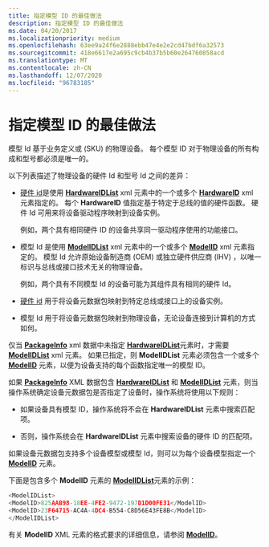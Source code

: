 ```yaml
---
title: 指定模型 ID 的最佳做法
description: 指定模型 ID 的最佳做法
ms.date: 04/20/2017
ms.localizationpriority: medium
ms.openlocfilehash: 63ee9a24f6e2888ebb47e4e2e2cd47bdf6a32573
ms.sourcegitcommit: 418e6617e2a695c9cb4b37b5b60e264760858acd
ms.translationtype: MT
ms.contentlocale: zh-CN
ms.lasthandoff: 12/07/2020
ms.locfileid: "96783185"
---
```

# <a name="best-practices-for-specifying-model-ids"></a>指定模型 ID 的最佳做法


模型 Id 基于业务定义或 (SKU) 的物理设备。 每个模型 ID 对于物理设备的所有构成和型号都必须是唯一的。

以下列表描述了物理设备的硬件 Id 和型号 Id 之间的差异：

-   [硬件 id](hardware-ids.md)是使用 [**HardwareIDList**](/previous-versions/windows/hardware/metadata/ff546121(v=vs.85)) xml 元素中的一个或多个 [**HardwareID**](/previous-versions/windows/hardware/metadata/ff546114(v=vs.85)) xml 元素指定的。 每个 **HardwareID** 值指定基于特定于总线的值的硬件函数。 硬件 Id 可用来将设备驱动程序映射到设备实例。

    例如，两个具有相同硬件 ID 的设备共享同一驱动程序使用的功能接口。

-   模型 Id 是使用 [**ModelIDList**](/previous-versions/windows/hardware/metadata/ff549303(v=vs.85)) xml 元素中的一个或多个 [**ModelID**](/previous-versions/windows/hardware/metadata/ff549295(v=vs.85)) xml 元素指定的。 模型 Id 允许原始设备制造商 (OEM) 或独立硬件供应商 (IHV) ，以唯一标识与总线或接口技术无关的物理设备。

    例如，两个具有不同模型 Id 的设备可能为其组件具有相同的硬件 Id。

-   [硬件 id](hardware-ids.md) 用于将设备元数据包映射到特定总线或接口上的设备实例。

-   模型 Id 用于将设备元数据包映射到物理设备，无论设备连接到计算机的方式如何。

仅当 [**PackageInfo**](/previous-versions/windows/hardware/metadata/ff549574(v=vs.85)) xml 数据中未指定 [**HardwareIDList**](/previous-versions/windows/hardware/metadata/ff546121(v=vs.85))元素时，才需要 [**ModelIDList**](/previous-versions/windows/hardware/metadata/ff549303(v=vs.85)) xml 元素。 如果已指定，则 **ModelIDList** 元素必须包含一个或多个 [**ModelID**](/previous-versions/windows/hardware/metadata/ff549295(v=vs.85)) 元素，以便为设备支持的每个函数指定唯一的模型 ID。

如果 [**PackageInfo**](/previous-versions/windows/hardware/metadata/ff549574(v=vs.85)) XML 数据包含 [**HardwareIDList**](/previous-versions/windows/hardware/metadata/ff546121(v=vs.85)) 和 [**ModelIDList**](/previous-versions/windows/hardware/metadata/ff549303(v=vs.85)) 元素，则当操作系统确定设备元数据包是否指定了设备时，操作系统将使用以下规则：

-   如果设备具有模型 ID，操作系统将不会在 **HardwareIDList** 元素中搜索匹配项。

-   否则，操作系统会在 **HardwareIDList** 元素中搜索设备的硬件 ID 的匹配项。

如果设备元数据包支持多个设备模型或模型 Id，则可以为每个设备模型指定一个 [**ModelID**](/previous-versions/windows/hardware/metadata/ff549295(v=vs.85)) 元素。

下面是包含多个 **ModelID** 元素的 [**ModelIDList**](/previous-versions/windows/hardware/metadata/ff549303(v=vs.85))元素的示例：

```cpp
<ModelIDList>
<ModelID>825AAB98-18EE-4FE2-9472-197D1D00FE31</ModelID>
<ModelID>23F64715-AC4A-4DC4-B554-C8D56E43FE8B</ModelID>
</ModelIDList>
```

有关 **ModelID** XML 元素的格式要求的详细信息，请参阅 [**ModelID**](/previous-versions/windows/hardware/metadata/ff549295(v=vs.85))。

 

